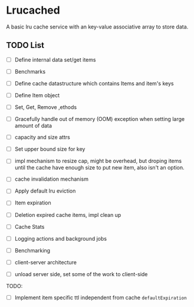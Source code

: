 # Lrucached

A basic lru cache service with an key-value associative array to store data.

## TODO List
- [ ] Define internal data set/get items
- [ ] Benchmarks

- [ ] Define cache datastructure which contains Items and item's keys
- [ ] Define Item object
- [ ] Set, Get, Remove ,ethods
- [ ] Gracefully handle out of memory (OOM) exception when setting large amount of data
- [ ] capacity and size attrs
- [ ] Set upper bound size for key
- [ ] impl mechanism to resize cap, might be overhead, but droping items until the cache have enough size to put new item, also isn't an option.
- [ ] cache invalidation mechanism
- [ ] Apply default lru eviction
- [ ] Item expiration
- [ ] Deletion expired cache items, impl clean up
- [ ] Cache Stats
- [ ] Logging actions and background jobs
- [ ] Benchmarking
- [ ] client-server architecture
- [ ] unload server side, set some of the work to client-side

TODO:
- [ ] Implement item specific ttl independent from cache `defaultExpiration`
